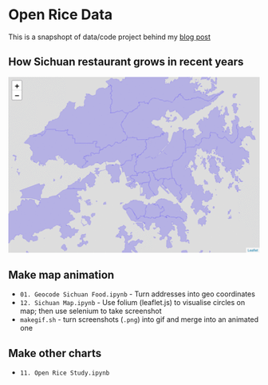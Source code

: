 # Open Rice Data

This is a snapshopt of data/code project behind my [blog post](https://mp.weixin.qq.com/s/aFfa7WlyT0vwXBlDYvacCg)

## How Sichuan restaurant grows in recent years

![](merged.gif)

## Make map animation

- `01. Geocode Sichuan Food.ipynb` - Turn addresses into geo coordinates
- `12. Sichuan Map.ipynb` - Use folium (leaflet.js) to visualise circles on map; then use selenium to take screenshot
- `makegif.sh` - turn screenshots (`.png`) into gif and merge into an animated one

## Make other charts

- `11. Open Rice Study.ipynb`
